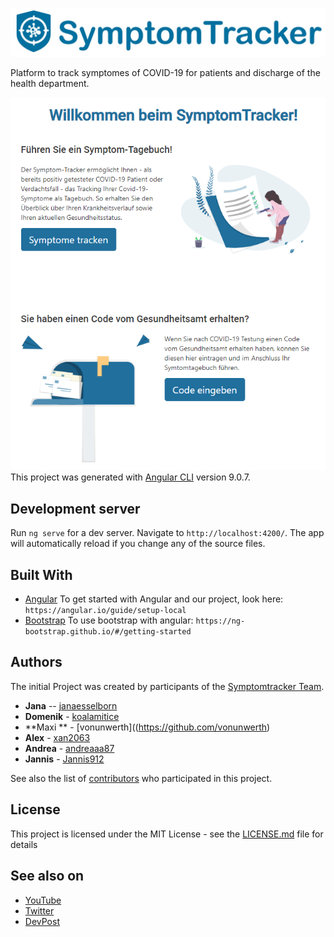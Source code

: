![alt text](src/assets/img/Logo_SymptomTracker.jpeg)

Platform to track symptomes of COVID-19 for patients and discharge of the health department.

![alt text](src/assets/img/ex.PNG)
This project was generated with [Angular CLI](https://github.com/angular/angular-cli) version 9.0.7.

## Development server

Run `ng serve` for a dev server. Navigate to `http://localhost:4200/`. The app will automatically reload if you change any of the source files.

## Built With

* [Angular](https://angular.io/) To get started with Angular and our project, look here: `https://angular.io/guide/setup-local`
* [Bootstrap](https://ng-bootstrap.github.io/#/home) To use bootstrap with angular: `https://ng-bootstrap.github.io/#/getting-started`

## Authors

The initial Project was created by participants of the [Symptomtracker Team](https://devpost.com/software/symptomtracker-62xhkp).

* **Jana** -- [janaesselborn](https://github.com/janaesselborn)
* **Domenik** - [koalamitice](https://github.com/koalamitice)
* **Maxi ** - [vonunwerth]((https://github.com/vonunwerth)
* **Alex** - [xan2063](https://github.com/xan2063)
* **Andrea** - [andreaaa87](https://github.com/andreaaa87)
* **Jannis** - [Jannis912](https://github.com/jannis912)

See also the list of [contributors](https://github.com/symptomtracker/backend/contributors) who participated in this project.

## License

This project is licensed under the MIT License - see the [LICENSE.md](LICENSE.md) file for details

## See also on

* [YouTube](https://www.youtube.com/channel/UCQtwhY5A4YLoXUxC61mvbaA)
* [Twitter](https://twitter.com/symptomtracker1)
* [DevPost](https://devpost.com/software/symptomtracker-62xhkp)

